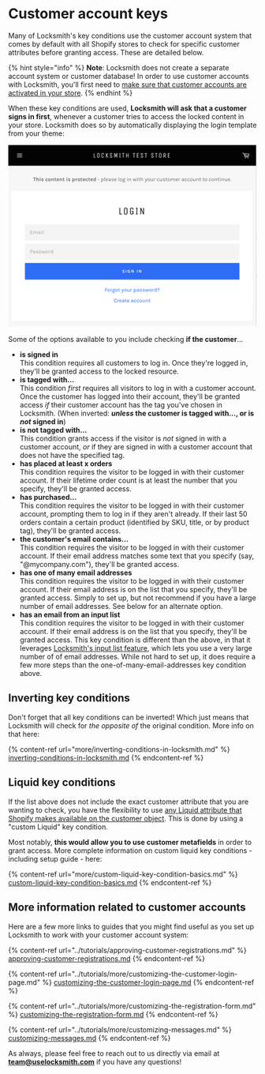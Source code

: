 # Customer account keys

Many of Locksmith's key conditions use the customer account system that comes by default with all Shopify stores to check for specific customer attributes before granting access. These are detailed below.

{% hint style="info" %}
**Note**: Locksmith does not create a separate account system or customer database! In order to use customer accounts with Locksmith, you'll first need to [make sure that customer accounts are activated in your store](https://help.shopify.com/en/manual/customers/customer-accounts#set-your-customer-account-preferences).
{% endhint %}

When these key conditions are used, **Locksmith will ask that a customer signs in first**, whenever a customer tries to access the locked content in your store. Locksmith does so by automatically displaying the login template from your theme:

![](<../.gitbook/assets/Screen Shot 2022-07-27 at 2.45.59 PM.png>)

Some of the options available to you include checking **if the customer**...

* **is signed in**\
  This condition requires all customers to log in. Once they're logged in, they'll be granted access to the locked resource.
* **is tagged with…**\
  This condition _first_ requires all visitors to log in with a customer account. Once the customer has logged into their account, they'll be granted access _if_ their customer account has the tag you've chosen in Locksmith. (When inverted: _**unless**_**&#x20;the customer is tagged with..., or is&#x20;**_**not**_**&#x20;signed in**)
* **is not tagged with…**\
  This condition grants access if the visitor is _not_ signed in with a customer account, _or_ if they are signed in with a customer account that does not have the specified tag.
* **has placed at least x orders**\
  This condition requires the visitor to be logged in with their customer account. If their lifetime order count is at least the number that you specify, they'll be granted access.
* **has purchased…**\
  This condition requires the visitor to be logged in with their customer account, prompting them to log in if they aren't already. If their last 50 orders contain a certain product (identified by SKU, title, or by product tag), they'll be granted access.
* **the customer's email contains…**\
  This condition requires the visitor to be logged in with their customer account. If their email address matches some text that you specify (say, "@mycompany.com"), they'll be granted access.
* **has one of many email addresses**\
  This condition requires the visitor to be logged in with their customer account. If their email address is on the list that you specify, they'll be granted access. Simply to set up, but not recommend if you have a large number of email addresses. See below for an alternate option.
* **has an email from an input list**\
  This condition requires the visitor to be logged in with their customer account. If their email address is on the list that you specify, they'll be granted access. This key condition is different than the above, in that it leverages [Locksmith's input list feature](../tutorials/more/input-lists.md), which lets you use a very large number of of email addresses. While not hard to set up, it does require a few more steps than the one-of-many-email-addresses key condition above.

## Inverting key conditions

Don't forget that all key conditions can be inverted! Which just means that Locksmith will check for _the opposite of_ the original condition. More info on that here:

{% content-ref url="more/inverting-conditions-in-locksmith.md" %}
[inverting-conditions-in-locksmith.md](more/inverting-conditions-in-locksmith.md)
{% endcontent-ref %}

## Liquid key conditions

If the list above does not include the exact customer attribute that you are wanting to check, you have the flexibility to use [any Liquid attribute that Shopify makes available on the customer object](https://shopify.dev/api/liquid/objects#customer). This is done by using a "custom Liquid" key condition.

Most notably, **this would allow you to use customer metafields** in order to grant access.  More complete information on custom liquid key conditions - including setup guide - here:

{% content-ref url="more/custom-liquid-key-condition-basics.md" %}
[custom-liquid-key-condition-basics.md](more/custom-liquid-key-condition-basics.md)
{% endcontent-ref %}

## More information related to customer accounts

Here are a few more links to guides that you might find useful as you set up Locksmith to work with your customer account system:

{% content-ref url="../tutorials/approving-customer-registrations.md" %}
[approving-customer-registrations.md](../tutorials/approving-customer-registrations.md)
{% endcontent-ref %}

{% content-ref url="../tutorials/more/customizing-the-customer-login-page.md" %}
[customizing-the-customer-login-page.md](../tutorials/more/customizing-the-customer-login-page.md)
{% endcontent-ref %}

{% content-ref url="../tutorials/more/customizing-the-registration-form.md" %}
[customizing-the-registration-form.md](../tutorials/more/customizing-the-registration-form.md)
{% endcontent-ref %}

{% content-ref url="../tutorials/more/customizing-messages.md" %}
[customizing-messages.md](../tutorials/more/customizing-messages.md)
{% endcontent-ref %}

As always, please feel free to reach out to us directly via email at **team@uselocksmith.com** if you have any questions!
